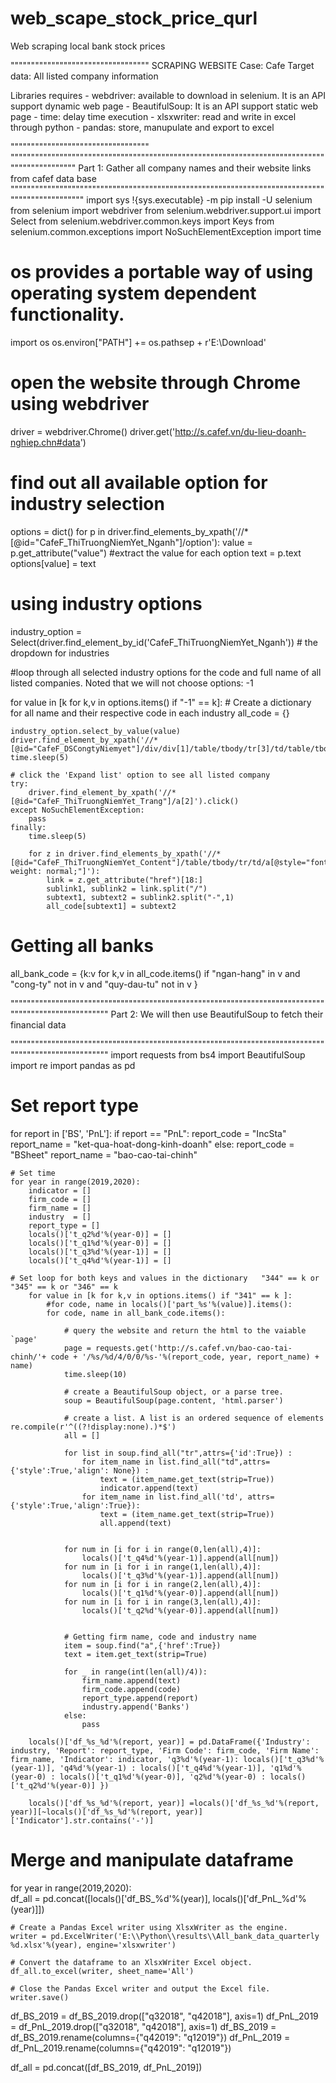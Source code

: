 # web_scape_stock_price_qurl
Web scraping local bank stock prices


""""""""""""""""""""""""""""""""""
SCRAPING WEBSITE
Case: Cafe
Target data: All listed company information 


Libraries requires
    - webdriver: available to download in selenium. It is an API support dynamic web page
    - BeautifulSoup: It is an API support static web page
    - time: delay time execution
    - xlsxwriter: read and write in excel through python
    - pandas: store, manupulate and export to excel
    
""""""""""""""""""""""""""""""""""
"""""""""""""""""""""""""""""""""""""""""""""""""""""""""""""""""""""""""""""""""""""""""""""
    Part 1:
    Gather all company names and their website links from cafef data base
"""""""""""""""""""""""""""""""""""""""""""""""""""""""""""""""""""""""""""""""""""""""""""""""
import sys
!{sys.executable} -m pip install -U selenium
from selenium import webdriver
from selenium.webdriver.support.ui import Select
from selenium.webdriver.common.keys import Keys
from selenium.common.exceptions import NoSuchElementException
import time


# os provides a portable way of using operating system dependent functionality.
import os
os.environ["PATH"] += os.pathsep + r'E:\Download'

# open the website through Chrome using webdriver
driver = webdriver.Chrome()
driver.get('http://s.cafef.vn/du-lieu-doanh-nghiep.chn#data')

# find out all available option for industry selection
options = dict()
for p in driver.find_elements_by_xpath('//*[@id="CafeF_ThiTruongNiemYet_Nganh"]/option'):
    value = p.get_attribute("value")  #extract the value for each option
    text = p.text
    options[value] = text
    
# using industry options
industry_option = Select(driver.find_element_by_id('CafeF_ThiTruongNiemYet_Nganh'))   # the dropdown for industries

#loop through all selected industry options for the code and full name of all listed companies. Noted that we will not choose options: -1    

for value in [k for k,v in options.items() if "-1" == k]:
    # Create a dictionary for all name and their respective code in each industry
    all_code = {}
    
    industry_option.select_by_value(value)
    driver.find_element_by_xpath('//*[@id="CafeF_DSCongtyNiemyet"]/div/div[1]/table/tbody/tr[3]/td/table/tbody/tr[2]/td[3]/img').click()
    time.sleep(5)
    
    # click the 'Expand list' option to see all listed company 
    try:
        driver.find_element_by_xpath('//*[@id="CafeF_ThiTruongNiemYet_Trang"]/a[2]').click()  
    except NoSuchElementException:
        pass
    finally:
        time.sleep(5) 
    
        for z in driver.find_elements_by_xpath('//*[@id="CafeF_ThiTruongNiemYet_Content"]/table/tbody/tr/td/a[@style="font-weight: normal;"]'):
            link = z.get_attribute("href")[18:]
            sublink1, sublink2 = link.split("/")
            subtext1, subtext2 = sublink2.split("-",1)
            all_code[subtext1] = subtext2
            
# Getting all banks
all_bank_code = {k:v for k,v in all_code.items() if "ngan-hang" in v and "cong-ty" not in v and "quy-dau-tu" not in v }

"""""""""""""""""""""""""""""""""""""""""""""""""""""""""""""""""""""""""""""""""""""""""""""""""""""
    Part 2:
    We will then use BeautifulSoup to fetch their financial data

"""""""""""""""""""""""""""""""""""""""""""""""""""""""""""""""""""""""""""""""""""""""""""""""""""""
import requests
from bs4 import BeautifulSoup
import re
import pandas as pd

# Set report type

for report in ['BS', 'PnL']:
    if report == "PnL": 
        report_code = "IncSta"
        report_name = "ket-qua-hoat-dong-kinh-doanh"
    else:
        report_code = "BSheet"
        report_name = "bao-cao-tai-chinh"     
   
    # Set time       
    for year in range(2019,2020): 
        indicator = []
        firm_code = []
        firm_name = []
        industry  = []
        report_type = []
        locals()['t_q2%d'%(year-0)] = []
        locals()['t_q1%d'%(year-0)] = []
        locals()['t_q3%d'%(year-1)] = []
        locals()['t_q4%d'%(year-1)] = []
        
    # Set loop for both keys and values in the dictionary   "344" == k or "345" == k or "346" == k
        for value in [k for k,v in options.items() if "341" == k ]:
            #for code, name in locals()['part_%s'%(value)].items():
            for code, name in all_bank_code.items():
                
                # query the website and return the html to the vaiable `page'
                page = requests.get('http://s.cafef.vn/bao-cao-tai-chinh/'+ code + '/%s/%d/4/0/0/%s-'%(report_code, year, report_name) + name)  
                time.sleep(10)
                
                # create a BeautifulSoup object, or a parse tree.
                soup = BeautifulSoup(page.content, 'html.parser')
                   
                # create a list. A list is an ordered sequence of elements re.compile(r'^((?!display:none).)*$')
                all = []

                for list in soup.find_all("tr",attrs={'id':True}) :
                    for item_name in list.find_all("td",attrs={'style':True,'align': None}) :
                        text = (item_name.get_text(strip=True)) 
                        indicator.append(text)
                    for item_name in list.find_all('td', attrs={'style':True,'align':True}):
                        text = (item_name.get_text(strip=True)) 
                        all.append(text)
                        
               
                for num in [i for i in range(0,len(all),4)]:
                    locals()['t_q4%d'%(year-1)].append(all[num])       
                for num in [i for i in range(1,len(all),4)]:
                    locals()['t_q3%d'%(year-1)].append(all[num])  
                for num in [i for i in range(2,len(all),4)]:
                    locals()['t_q1%d'%(year-0)].append(all[num])  
                for num in [i for i in range(3,len(all),4)]:
                    locals()['t_q2%d'%(year-0)].append(all[num]) 
                    

                # Getting firm name, code and industry name 
                item = soup.find("a",{'href':True})
                text = item.get_text(strip=True)
            
                for _ in range(int(len(all)/4)):
                    firm_name.append(text)
                    firm_code.append(code)
                    report_type.append(report)
                    industry.append('Banks')
                else:
                    pass
        
        locals()['df_%s_%d'%(report, year)] = pd.DataFrame({'Industry': industry, 'Report': report_type, 'Firm Code': firm_code, 'Firm Name': firm_name, 'Indicator': indicator, 'q3%d'%(year-1): locals()['t_q3%d'%(year-1)], 'q4%d'%(year-1) : locals()['t_q4%d'%(year-1)], 'q1%d'%(year-0) : locals()['t_q1%d'%(year-0)], 'q2%d'%(year-0) : locals()['t_q2%d'%(year-0)] })
        
        locals()['df_%s_%d'%(report, year)] =locals()['df_%s_%d'%(report, year)][~locals()['df_%s_%d'%(report, year)]['Indicator'].str.contains('-')]
        
# Merge and manipulate dataframe 


for year in range(2019,2020):     
    df_all = pd.concat([locals()['df_BS_%d'%(year)], locals()['df_PnL_%d'%(year)]])

    # Create a Pandas Excel writer using XlsxWriter as the engine.
    writer = pd.ExcelWriter('E:\\Python\\results\\All_bank_data_quarterly %d.xlsx'%(year), engine='xlsxwriter')

    # Convert the dataframe to an XlsxWriter Excel object.
    df_all.to_excel(writer, sheet_name='All')

    # Close the Pandas Excel writer and output the Excel file.
    writer.save()

df_BS_2019 = df_BS_2019.drop(["q32018", "q42018"], axis=1)
df_PnL_2019 = df_PnL_2019.drop(["q32018", "q42018"], axis=1)
df_BS_2019 = df_BS_2019.rename(columns={"q42019": "q12019"})
df_PnL_2019  = df_PnL_2019.rename(columns={"q42019": "q12019"})

df_all = pd.concat([df_BS_2019, df_PnL_2019])    
    
    
    
    
    
    
